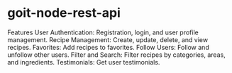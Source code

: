 # goit-node-rest-api
Features
User Authentication: Registration, login, and user profile management.
Recipe Management: Create, update, delete, and view recipes.
Favorites: Add recipes to favorites.
Follow Users: Follow and unfollow other users.
Filter and Search: Filter recipes by categories, areas, and ingredients.
Testimonials: Get user testimonials.
